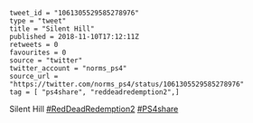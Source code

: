 ```
tweet_id = "1061305529585278976"
type = "tweet"
title = "Silent Hill"
published = 2018-11-10T17:12:11Z
retweets = 0
favourites = 0
source = "twitter"
twitter_account = "norms_ps4"
source_url = "https://twitter.com/norms_ps4/status/1061305529585278976"
tag = [ "ps4share", "reddeadredemption2",]
```

Silent Hill [#RedDeadRedemption2](/tags/reddeadredemption2/) [#PS4share](/tags/ps4share/)

<p class='image'><img src='http://mnf.m17s.net/2018/11/10/DrqDwMYXcAAYceR.jpg' alt=''></p>

